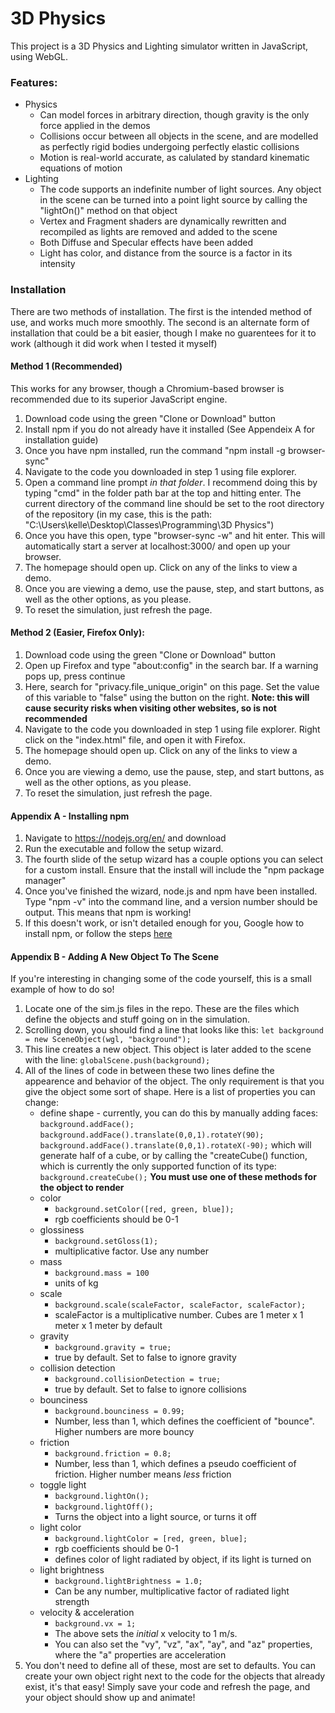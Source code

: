 # 3D Physics 

This project is a 3D Physics and Lighting simulator written in JavaScript, using WebGL. 
### Features:

 - Physics
    - Can model forces in arbitrary direction, though gravity is the only force applied in the demos
    - Collisions occur between all objects in the scene, and are modelled as perfectly rigid bodies undergoing perfectly elastic collisions
    - Motion is real-world accurate, as calulated by standard kinematic equations of motion
 - Lighting
    - The code supports an indefinite number of light sources. Any object in the scene can be turned into a point light source by calling the "lightOn()" method on that object
    - Vertex and Fragment shaders are dynamically rewritten and recompiled as lights are removed and added to the scene
    - Both Diffuse and Specular effects have been added
    - Light has color, and distance from the source is a factor in its intensity

### Installation
There are two methods of installation. The first is the intended method of use, and works much more smoothly. The second is an alternate form of installation that could be a bit easier, though I make no guarentees for it to work (although it did work when I tested it myself)

#### Method 1 (Recommended)
This works for any browser, though a Chromium-based browser is recommended due to its superior JavaScript engine. 
1. Download code using the green "Clone or Download" button
2. Install npm if you do not already have it installed (See Appendeix A for installation guide)
3. Once you have npm installed, run the command "npm install -g browser-sync"
4. Navigate to the code you downloaded in step 1 using file explorer.
5. Open a command line prompt *in that folder*. I recommend doing this by typing "cmd" in the folder path bar at the top and hitting enter. The current directory of the command line should be set to the root directory of the repository (in my case, this is the path: "C:\Users\kelle\Desktop\Classes\Programming\3D Physics")
6. Once you have this open, type "browser-sync -w" and hit enter. This will automatically start a server at localhost:3000/ and open up your browser. 
7. The homepage should open up. Click on any of the links to view a demo.
8. Once you are viewing a demo, use the pause, step, and start buttons, as well as the other options, as you please.
9. To reset the simulation, just refresh the page.

#### Method 2 (Easier, Firefox Only):
1. Download code using the green "Clone or Download" button
2. Open up Firefox and type "about:config" in the search bar. If a warning pops up, press continue
3. Here, search for "privacy.file_unique_origin" on this page. Set the value of this variable to "false" using the button on the right. **Note: this will cause security risks when visiting other websites, so is not recommended**
4. Navigate to the code you downloaded in step 1 using file explorer. Right click on the "index.html" file, and open it with Firefox.
5. The homepage should open up. Click on any of the links to view a demo.
6. Once you are viewing a demo, use the pause, step, and start buttons, as well as the other options, as you please.
7. To reset the simulation, just refresh the page.

#### Appendix A - Installing npm
1. Navigate to https://nodejs.org/en/ and download
2. Run the executable and follow the setup wizard.
3. The fourth slide of the setup wizard has a couple options you can select for a custom install. Ensure that the install will include the "npm package manager"
4. Once you've finished the wizard, node.js and npm have been installed. Type "npm -v" into the command line, and a version number should be output. This means that npm is working!
5. If this doesn't work, or isn't detailed enough for you, Google how to install npm, or follow the steps [here](https://www.guru99.com/download-install-node-js.html)

#### Appendix B - Adding A New Object To The Scene
If you're interesting in changing some of the code yourself, this is a small example of how to do so!

1. Locate one of the sim.js files in the repo. These are the files which define the objects and stuff going on in the simulation.
2. Scrolling down, you should find a line that looks like this:
    ```let background = new SceneObject(wgl, "background");```
3. This line creates a new object. This object is later added to the scene with the line:
    ```globalScene.push(background);```
4. All of the lines of code in between these two lines define the appearence and behavior of the object. The only requirement is that you give the object some sort of shape. Here is a list of properties you can change:
    - define shape - currently, you can do this by manually adding faces:
        ```background.addFace();```
        ```background.addFace().translate(0,0,1).rotateY(90);```
        ```background.addFace().translate(0,0,1).rotateX(-90);```
    which will generate half of a cube, or by calling the "createCube() function, which is currently the only supported function of its type:
        ```background.createCube();```
    **You must use one of these methods for the object to render**
    - color 
        - ```background.setColor([red, green, blue]);```
        - rgb coefficients should be 0-1
    - glossiness 
        - ```background.setGloss(1);```
        - multiplicative factor. Use any number
    - mass 
        - ```background.mass = 100```
        - units of kg
    - scale 
        - ```background.scale(scaleFactor, scaleFactor, scaleFactor);```
        - scaleFactor is a multiplicative number. Cubes are 1 meter x 1 meter x 1 meter by default
    - gravity 
        - ```background.gravity = true;```
        - true by default. Set to false to ignore gravity
    - collision detection 
        - ```background.collisionDetection = true;```
        - true by default. Set to false to ignore collisions
    - bounciness 
        - ```background.bounciness = 0.99;```
        - Number, less than 1, which defines the coefficient of "bounce". Higher numbers are more bouncy
    - friction 
        - ```background.friction = 0.8;```
        - Number, less than 1, which defines a pseudo coefficient of friction. Higher number means *less* friction
    - toggle light 
        - ```background.lightOn();```
        - ```background.lightOff();```
        - Turns the object into a light source, or turns it off
    - light color 
        - ```background.lightColor = [red, green, blue];```
        - rgb coefficients should be 0-1
        - defines color of light radiated by object, if its light is turned on
    - light brightness
        - ```background.lightBrightness = 1.0;```
        - Can be any number, multiplicative factor of radiated light strength
    - velocity & acceleration
        - ```background.vx = 1;```
        - The above sets the *initial* x velocity to 1 m/s.
        - You can also set the "vy", "vz", "ax", "ay", and "az" properties, where the "a" properties are acceleration
5. You don't need to define all of these, most are set to defaults. You can create your own object right next to the code for the objects that already exist, it's that easy! Simply save your code and refresh the page, and your object should show up and animate!